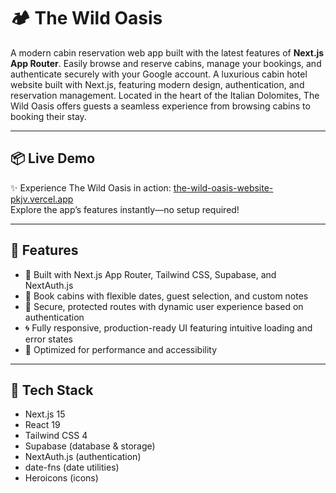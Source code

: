 # 🏕️ The Wild Oasis

A modern cabin reservation web app built with the latest features of **Next.js App Router**. Easily browse and reserve cabins, manage your bookings, and authenticate securely with your Google account.
A luxurious cabin hotel website built with Next.js, featuring modern design, authentication, and reservation management. Located in the heart of the Italian Dolomites, The Wild Oasis offers guests a seamless experience from browsing cabins to booking their stay.

---

## 📦 Live Demo

✨ Experience The Wild Oasis in action: [the-wild-oasis-website-pkjv.vercel.app](https://the-wild-oasis-website-pkjv.vercel.app/)  
Explore the app’s features instantly—no setup required!

---

## 🌟 Features

- 🌿 Built with Next.js App Router, Tailwind CSS, Supabase, and NextAuth.js  
- 📅 Book cabins with flexible dates, guest selection, and custom notes  
- 🔐 Secure, protected routes with dynamic user experience based on authentication  
- 🌀 Fully responsive, production-ready UI featuring intuitive loading and error states  
- 🚀 Optimized for performance and accessibility

---

## 🚀 Tech Stack

- Next.js 15
- React 19
- Tailwind CSS 4
- Supabase (database & storage)
- NextAuth.js (authentication)
- date-fns (date utilities)
- Heroicons (icons)


